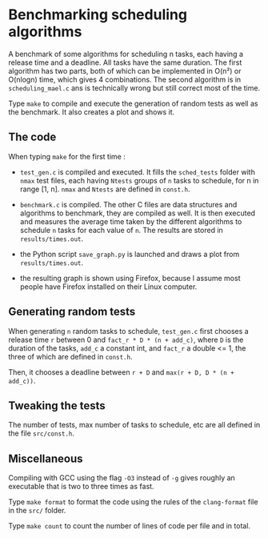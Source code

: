 # Benchmarking scheduling algorithms

A benchmark of some algorithms for scheduling n tasks, each having a release time and a deadline. All tasks have the same duration. The first algorithm has two parts, both of which can be implemented in O(n²) or O(nlogn) time, which gives 4 combinations. The second algorithm is in `scheduling_mael.c` ans is technically wrong but still correct most of the time.

Type `make` to compile and execute the generation of random tests as well as the benchmark. It also creates a plot and shows it.

## The code

When typing `make` for the first time :

- `test_gen.c` is compiled and executed. It fills the `sched_tests` folder with `nmax` test files, each having `Ntests` groups of `n` tasks to schedule, for n in range [1, n]. `nmax` and `Ntests` are defined in `const.h`.

- `benchmark.c` is compiled. The other C files are data structures and algorithms to benchmark, they are compiled as well. It is then executed and measures the average time taken by the different algorithms to schedule `n` tasks for each value of `n`. The results are stored in `results/times.out`.

- the Python script `save_graph.py` is launched and draws a plot from `results/times.out`.

- the resulting graph is shown using Firefox, because I assume most people have Firefox installed on their Linux computer.

## Generating random tests

When generating `n` random tasks to schedule, `test_gen.c` first chooses a release time `r` between 0 and `fact_r * D * (n + add_c)`, where `D` is the duration of the tasks, `add_c` a constant int, and `fact_r` a double <= 1, the three of which are defined in `const.h`.

Then, it chooses a deadline between `r + D` and `max(r + D, D * (n + add_c))`.

## Tweaking the tests

The number of tests, max number of tasks to schedule, etc are all defined in the file `src/const.h`.

## Miscellaneous

Compiling with GCC using the flag `-O3` instead of `-g` gives roughly an executable that is two to three times as fast.

Type `make format` to format the code using the rules of the `clang-format` file in the `src/` folder.

Type `make count` to count the number of lines of code per file and in total.
